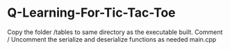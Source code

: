 # Q-Learning-For-Tic-Tac-Toe

Copy the folder /tables to same directory as the executable built.
Comment / Uncomment the serialize and deserialize functions as needed main.cpp
